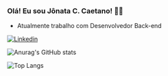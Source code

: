 
### Olá! Eu sou Jônata C. Caetano! 🖐🏽

- Atualmente trabalho com Desenvolvedor Back-end

[![Linkedin](https://img.shields.io/badge/LinkedIn-0077B5?style=for-the-badge&logo=linkedin&logoColor=white)](https://www.linkedin.com/in/j%C3%B4nata-cardoso-caetano-38203763/)
    
![Anurag's GitHub stats](https://github-readme-stats.vercel.app/api?username=Jonata-Caetano&show_icons=true&theme=radical)

![Top Langs](https://github-readme-stats.vercel.app/api/top-langs/?username=Jonata-Caetano&layout=compact)
